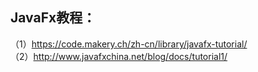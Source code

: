 ## JavaFx教程：  
（1）https://code.makery.ch/zh-cn/library/javafx-tutorial/  
（2）http://www.javafxchina.net/blog/docs/tutorial1/  